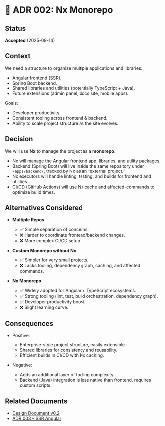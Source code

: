 # 📄 ADR 002: Nx Monorepo

## Status

**Accepted** (2025-09-14)

## Context

We need a structure to organize multiple applications and libraries:

* Angular frontend (SSR).
* Spring Boot backend.
* Shared libraries and utilities (potentially TypeScript + Java).
* Future extensions (admin panel, docs site, mobile apps).

Goals:

* Developer productivity.
* Consistent tooling across frontend & backend.
* Ability to scale project structure as the site evolves.

## Decision

We will use **Nx** to manage the project as a **monorepo**.

* Nx will manage the Angular frontend app, libraries, and utility packages.
* Backend (Spring Boot) will live inside the same repository under `/apps/backend/`, tracked by Nx as an “external project.”
* Nx executors will handle linting, testing, and builds for frontend and utilities.
* CI/CD (GitHub Actions) will use Nx cache and affected-commands to optimize build times.

## Alternatives Considered

* **Multiple Repos**

  * ✅ Simple separation of concerns.
  * ❌ Harder to coordinate frontend/backend changes.
  * ❌ More complex CI/CD setup.

* **Custom Monorepo without Nx**

  * ✅ Simpler for very small projects.
  * ❌ Lacks tooling, dependency graph, caching, and affected commands.

* **Nx Monorepo**

  * ✅ Widely adopted for Angular + TypeScript ecosystems.
  * ✅ Strong tooling (lint, test, build orchestration, dependency graph).
  * ✅ Developer productivity boost.
  * ❌ Slight learning curve.

## Consequences

* Positive:

  * Enterprise-style project structure, easily extensible.
  * Shared libraries for consistency and reusability.
  * Efficient builds in CI/CD with Nx caching.

* Negative:

  * Adds an additional layer of tooling complexity.
  * Backend (Java) integration is less native than frontend, requires custom scripts.

## Related Documents

* [Design Document v0.2](../design.md)
* [ADR 003 – SSR Angular](0003-ssr-angular.md)
